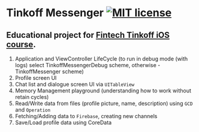 # Tinkoff Messenger [![MIT license](https://img.shields.io/badge/license-MIT-blue.svg)](https://github.com/komour/TinkoffMessenger/blob/master/LICENSE)

## Educational project for [Fintech Tinkoff iOS course](https://fintech.tinkoff.ru/study/fintech/ios/).

1. Application and ViewController LifeCycle (to run in debug mode (with logs) select TinkoffMessengerDebug scheme, otherwise - TinkoffMessenger scheme)
2. Profile screen UI
3. Chat list and dialogue screen UI via `UITableView`
4. Memory Management playground (understanding how to work without retain cycles)  
5. Read/Write data from files (profile picture, name, description) using `GCD` and `Operation`  
6. Fetching/Adding data to `Firebase`, creating new channels
7. Save/Load profile data using CoreData